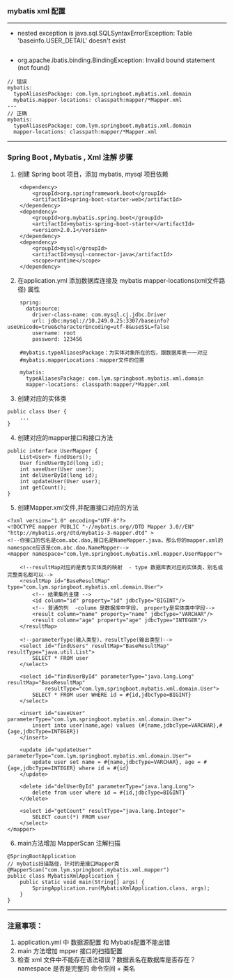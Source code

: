 ### mybatis xml 配置

---

* nested exception is java.sql.SQLSyntaxErrorException: Table 'baseinfo.USER_DETAIL' doesn't exist
```

```

* org.apache.ibatis.binding.BindingException: Invalid bound statement (not found)
```
// 错误
mybatis:
  typeAliasesPackage: com.lym.springboot.mybatis.xml.domain
  mybatis.mapper-locations: classpath:mapper/*Mapper.xml
---
// 正确
mybatis:
  typeAliasesPackage: com.lym.springboot.mybatis.xml.domain
  mapper-locations: classpath:mapper/*Mapper.xml
```

---

### Spring Boot , Mybatis , Xml 注解 步骤
1. 创建 Spring boot 项目，添加 mybatis, mysql 项目依赖
```
    <dependency>
        <groupId>org.springframework.boot</groupId>
        <artifactId>spring-boot-starter-web</artifactId>
    </dependency>
    <dependency>
        <groupId>org.mybatis.spring.boot</groupId>
        <artifactId>mybatis-spring-boot-starter</artifactId>
        <version>2.0.1</version>
    </dependency>
    <dependency>
        <groupId>mysql</groupId>
        <artifactId>mysql-connector-java</artifactId>
        <scope>runtime</scope>
    </dependency>
```
2. 在application.yml 添加数据库连接及 mybatis  mapper-locations(xml文件路径) 属性
```
    spring:
      datasource:
        driver-class-name: com.mysql.cj.jdbc.Driver
        url: jdbc:mysql://10.249.0.25:3307/baseinfo?useUnicode=true&characterEncoding=utf-8&useSSL=false
        username: root
        password: 123456
    
    #mybatis.typeAliasesPackage：为实体对象所在的包，跟数据库表一一对应
    #mybatis.mapperLocations：mapper文件的位置
    
    mybatis:
      typeAliasesPackage: com.lym.springboot.mybatis.xml.domain
      mapper-locations: classpath:mapper/*Mapper.xml
```
3. 创建对应的实体类
```
public class User {
    ...
}
```
4. 创建对应的mapper接口和接口方法
```
public interface UserMapper {
    List<User> findUsers();
    User findUserById(long id);
    int saveUser(User user);
    int delUserById(long id);
    int updateUser(User user);
    int getCount();
}
```
5. 创建Mapper.xml文件,并配置接口对应的方法
```
<?xml version="1.0" encoding="UTF-8"?>
<!DOCTYPE mapper PUBLIC "-//mybatis.org//DTD Mapper 3.0//EN" "http://mybatis.org/dtd/mybatis-3-mapper.dtd" >
<!--你接口的包名是com.abc.dao,接口名是NameMapper.java，那么你的mapper.xml的namespace应该是com.abc.dao.NameMapper-->
<mapper namespace="com.lym.springboot.mybatis.xml.mapper.UserMapper">

    <!--resultMap对应的是表与实体类的映射  - type 数据库表对应的实体类，别名或完整类名都可以-->
    <resultMap id="BaseResultMap" type="com.lym.springboot.mybatis.xml.domain.User">
        <!-- 结果集的主键 -->
        <id column="id" property="id" jdbcType="BIGINT"/>
        <!-- 普通的列  -column 是数据库中字段， property是实体类中字段-->
        <result column="name" property="name" jdbcType="VARCHAR"/>
        <result column="age" property="age" jdbcType="INTEGER"/>
    </resultMap>

    <!--parameterType(输入类型)、resultType(输出类型)-->
    <select id="findUsers" resultMap="BaseResultMap" resultType="java.util.List">
        SELECT * FROM user
    </select>

    <select id="findUserById" parameterType="java.lang.Long" resultMap="BaseResultMap"
            resultType="com.lym.springboot.mybatis.xml.domain.User">
        SELECT * FROM user WHERE id = #{id,jdbcType=BIGINT}
    </select>

    <insert id="saveUser" parameterType="com.lym.springboot.mybatis.xml.domain.User">
        insert into user(name,age) values (#{name,jdbcType=VARCHAR},#{age,jdbcType=INTEGER})
    </insert>

    <update id="updateUser" parameterType="com.lym.springboot.mybatis.xml.domain.User">
        update user set name = #{name,jdbcType=VARCHAR}, age = #{age,jdbcType=INTEGER} where id = #{id}
    </update>

    <delete id="delUserById" parameterType="java.lang.Long">
        delete from user where id = #{id,jdbcType=BIGINT}
    </delete>

    <select id="getCount" resultType="java.lang.Integer">
        SELECT count(*) FROM user
    </select>
</mapper>
```
6. main方法增加 MapperScan 注解扫描
```
@SpringBootApplication
// mybatis扫描路径，针对的是接口Mapper类
@MapperScan("com.lym.springboot.mybatis.xml.mapper")
public class MybatisXmlApplication {
	public static void main(String[] args) {
		SpringApplication.run(MybatisXmlApplication.class, args);
	}
}
```

---
### 注意事项：
1. application.yml 中 数据源配置 和 Mybatis配置不能出错
2. main 方法增加 mpper 接口的扫描配置
3. 检查 xml 文件中不能存在语法错误？数据表名在数据库是否存在？ namespace 是否是完整的 命令空间 + 类名
